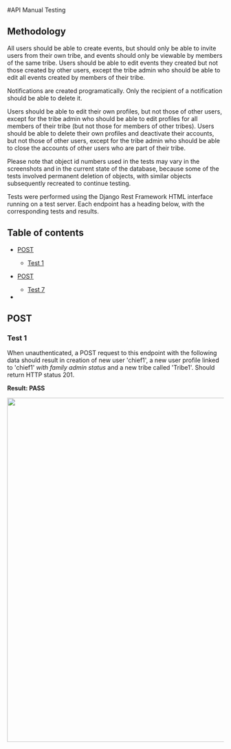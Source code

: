 #API Manual Testing

## Methodology

All users should be able to create events, but should only be able to invite users from their own tribe, and events should only be viewable by members of the same tribe. Users should be able to edit events they created but not those created by other users, except the tribe admin who should be able to edit all events created by members of their tribe.

Notifications are created programatically. Only the recipient of a notification should be able to delete it.

Users should be able to edit their own profiles, but not those of other users, except for the tribe admin who should be able to edit profiles for all members of their tribe (but not those for members of other tribes). Users should be able to delete their own profiles and deactivate their accounts, but not those of other users, except for the tribe admin who should be able to close the accounts of other users who are part of their tribe.

Please note that object id numbers used in the tests may vary in the screenshots and in the current state of the database, because some of the tests involved permanent deletion of objects, with similar objects subsequently recreated to continue testing.

Tests were performed using the Django Rest Framework HTML interface running on a test server. Each endpoint has a heading below, with the corresponding tests and results.

## Table of contents

- [POST](#--accounts-tribe--post)
  * [Test 1](#test-1)


- [POST](#--accounts-user---post)
  * [Test 7](#test-7)

-

## POST

### Test 1
When unauthenticated, a POST request to this endpoint with the following data should result in creation of new user 'chief1', a new user profile linked to 'chief1' *with family admin status* and a new tribe called 'Tribe1'. Should return HTTP status 201.


**Result: PASS**

<p align="center">
    <img src="/testing.png" width=800>
</p>


